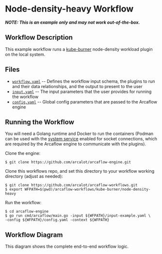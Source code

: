 # Node-density-heavy Workflow

***NOTE: This is an example only and may not work out-of-the-box.***

## Workflow Description

This example workflow runs a [kube-burner](https://github.com/cloud-bulldozer/kube-burner) node-density workload plugin on the local system.


## Files

- [`workflow.yaml`](workflow.yaml) -- Defines the workflow input schema, the plugins to run
  and their data relationships, and the output to present to the user
- [`input.yaml`](input-example.yaml) -- The input parameters that the user provides for running
  the workflow
- [`config.yaml`](config.yaml) -- Global config parameters that are passed to the Arcaflow
  engine
                     
## Running the Workflow

You will need a Golang runtime and Docker to run the containers (Podman can
be used with the [system service](https://docs.podman.io/en/latest/markdown/podman-system-service.1.html)
enabled for socket connections, which are required by the Arcaflow engine to
communicate with the plugins).

Clone the engine:
```
$ git clone https://github.com/arcalot/arcaflow-engine.git
```

Clone this workflows repo, and set this directory to your workflow working directory (adjust as needed):
```
$ git clone https://github.com/arcalot/arcaflow-workflows.git
$ export WFPATH=$(pwd)/arcaflow-workflows/kube-burner/node-density-heavy
```
 
Run the workflow:
```
$ cd arcaflow-engine
$ go run cmd/arcaflow/main.go -input ${WFPATH}/input-example.yaml \
-config ${WFPATH}/config.yaml -context ${WFPATH}
```

## Workflow Diagram
This diagram shows the complete end-to-end workflow logic.


